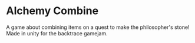 <h1>Alchemy Combine</h1>
A game about combining items on a quest  to make the philosopher's stone!
Made in unity for the backtrace gamejam.
